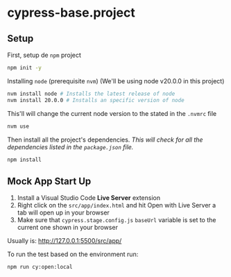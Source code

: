 # cypress-base.project

## Setup

First, setup de `npm` project

```bash
npm init -y
```

Installing `node` (prerequisite `nvm`)
(We'll be using node v20.0.0 in this project)

```bash
nvm install node # Installs the latest release of node
nvm install 20.0.0 # Installs an specific version of node
```

This'll will change the current node version to the stated in the `.nvmrc` file

```bash
nvm use
```

Then install all the project's dependencies.
_This will check for all the dependencies listed in the `package.json` file._

```bash
npm install
```

## Mock App Start Up

1. Install a Visual Studio Code **Live Server** extension
2. Right click on the `src/app/index.html` and hit Open with Live Server a tab will open up in your browser
3. Make sure that `cypress.stage.config.js` `baseUrl` variable is set to the current one shown in your browser

Usually is: http://127.0.0.1:5500/src/app/

To run the test based on the environment run:

```bash
npm run cy:open:local
```

```bash

```

```bash

```

```bash

```
